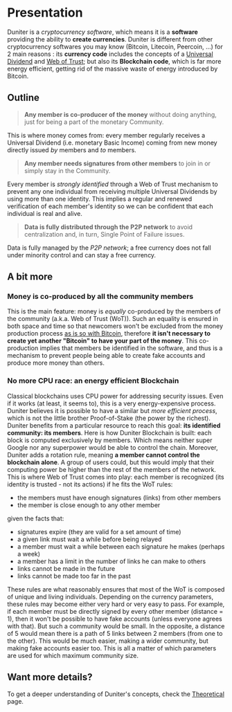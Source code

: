# Presentation

Duniter is a _cryptocurrency software_, which means it is a **software** providing the ability to **create currencies**. Duniter is different from other cryptocurrency softwares you may know (Bitcoin, Litecoin, Peercoin, ...) for 2 main reasons : its **currency code** includes the concepts of a [Universal Dividend](https://en.wikipedia.org/wiki/Social_credit) and [Web of Trust](https://en.wikipedia.org/wiki/Web_of_trust); but also its **Blockchain code**, which is far more energy efficient, getting rid of the massive waste of energy introduced by Bitcoin.
## Outline

> **Any member is co-producer of the money** without doing anything, just for being a part of the monetary Community.

This is where money comes from: every member regularly receives a Universal Dividend (i.e. monetary Basic Income) coming from new money directly issued _by_ members and _to_ members.

> **Any member needs signatures from other members** to join in or simply stay in the Community.

Every member is _strongly identified_ through a Web of Trust mechanism to prevent any one individual from receiving multiple Universal Dividends by using more than one identity. This implies a regular and renewed verification of each member's identity so we can be confident that each individual is real and alive.

> **Data is fully distributed through the P2P network** to avoid centralization and, in turn, Single Point of Failure issues.

Data is fully managed by the _P2P network_; a free currency does not fall under minority control and can stay a free currency.
## A bit more

### Money is co-produced by all the community members

This is the main feature: money is _equally_ co-produced by the members of the community (a.k.a. Web of Trust (WoT)). Such an equality is ensured in both space and time so that newcomers won't be excluded from the money production process [as is so with Bitcoin](http://magazine.ouishare.net/2013/05/bitcoin-human-based-digital-currency/), therefore **it isn't necessary to create yet another "Bitcoin" to have your part of the money**. This co-production implies that members be identified in the software, and thus is a mechanism to prevent people being able to create fake accounts and produce more money than others.
### No more CPU race: an energy efficient Blockchain

Classical blockchains uses CPU power for addressing security issues. Even if it works (at least, it seems to), this is a very energy-expensive process. Duniter believes it is possible to have a similar but _more efficient_ _process_, which is not the little brother Proof-of-Stake (the power by the richest). Duniter benefits from a particular resource to reach this goal: **its identified community: its members**. Here is how Duniter Blockchain is built: each block is computed exclusively by members. Which means neither super Google nor any superpower would be able to control the chain. Moreover, Duniter adds a rotation rule, meaning **a member cannot control the blockchain alone**. A group of users could, but this would imply that their computing power be higher than the rest of the members of the network. This is where Web of Trust comes into play: each member is recognized (its identity is trusted - not its actions) if he fits the WoT rules:

*   the members must have enough signatures (links) from other members
*   the member is close enough to any other member

given the facts that:

*   signatures expire (they are valid for a set amount of time)
*   a given link must wait a while before being relayed
*   a member must wait a while between each signature he makes (perhaps a week)
*   a member has a limit in the number of links he can make to others
*   links cannot be made in the future
*   links cannot be made too far in the past

These rules are what reasonably ensures that most of the WoT is composed of unique and living individuals. Depending on the currency parameters, these rules may become either very hard or very easy to pass. For example, if each member must be directly signed by every other member (distance = 1), then it won't be possible to have fake accounts (unless everyone agrees with that). But such a community would be small. In the opposite, a distance of 5 would mean there is a path of 5 links between 2 members (from one to the other). This would be much easier, making a wider community, but making fake accounts easier too. This is all a matter of which parameters are used for which maximum community size.
## Want more details?

To get a deeper understanding of Duniter's concepts, check the [Theoretical](http://en.duniter.org/theoretical/ "Theoretical") page.

